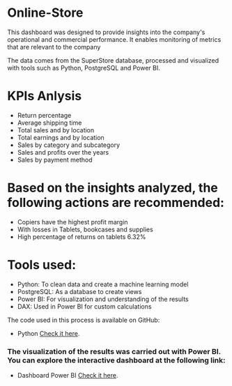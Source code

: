 # Online-Store
This dashboard was designed to provide insights into the company's operational and commercial performance. It enables monitoring of metrics that are relevant to the company


The data comes from the SuperStore database, processed and visualized with tools such as Python, PostgreSQL and Power BI.

# KPIs Anlysis

- Return percentage
- Average shipping time
- Total sales and by location
- Total earnings and by location
- Sales by category and subcategory
- Sales and profits over the years
- Sales by payment method

# Based on the insights analyzed, the following actions are recommended:

- Copiers have the highest profit margin
- With losses in Tablets, bookcases and supplies
- High percentage of returns on tablets 6.32%

# Tools used:
- Python: To clean data and create a machine learning model
- PostgreSQL: As a database to create views
- Power BI: For visualization and understanding of the results
- DAX: Used in Power BI for custom calculations


The code used in this process is available on GitHub:
- Python
[Check it here](https://github.com/Floki-Dreamer/Online-Store/blob/master/Online-Store.ipynb).  

### The visualization of the results was carried out with Power BI. You can explore the interactive dashboard at the following link:
- Dashboard Power BI
[Check it here](https://app.powerbi.com/view?r=eyJrIjoiZTFkMGZmYTEtYmZmOS00Mzc3LTk3NjItOTJlZjQ0ODE1M2IwIiwidCI6IjY2NWYxNmFlLWVmN2ItNDUwNS04NjdkLTgyMzNkYjVhZWVhZiJ9).  
